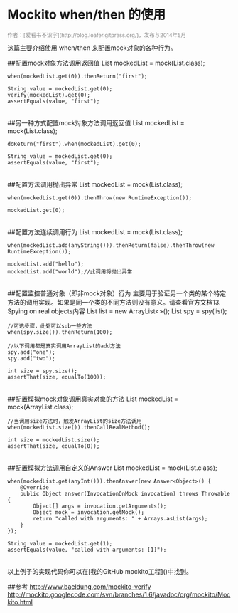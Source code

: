 Mockito when/then 的使用
====
<div style="font-size: 12px; color: #888; width:100%;text-align:left;margin-bottom:10px;">
作者：[爱看书不识字](http://blog.loafer.gitpress.org/)，发布与2014年5月
</div>  
这篇主要介绍使用 when/then 来配置mock对象的各种行为。   

##配置mock对象方法调用返回值
    List<String> mockedList = mock(List.class);

    when(mockedList.get(0)).thenReturn("first");

    String value = mockedList.get(0);
    verify(mockedList).get(0);
    assertEquals(value, "first");
<br>
##另一种方式配置mock对象方法调用返回值
    List<String> mockedList = mock(List.class);

    doReturn("first").when(mockedList).get(0);

    String value = mockedList.get(0);
    assertEquals(value, "first");
<br>
##配置方法调用抛出异常
    List<String> mockedList = mock(List.class);

    when(mockedList.get(0)).thenThrow(new RuntimeException());

    mockedList.get(0);
<br>
##配置方法连续调用行为
    List<String> mockedList = mock(List.class);

    when(mockedList.add(anyString())).thenReturn(false).thenThrow(new RuntimeException());

    mockedList.add("hello");
    mockedList.add("world");//此调用将抛出异常
<br>
##配置监控普通对象（即非mock对象）行为
主要用于验证另一个类的某个特定方法的调用实现。如果是同一个类的不同方法则没有意义。请查看官方文档13. Spying on real objects内容    
    List<String> list = new ArrayList<>();
    List<String> spy = spy(list);

    //可选步骤，此处可以sub一些方法
    when(spy.size()).thenReturn(100);

    //以下调用都是真实调用ArrayList的add方法
    spy.add("one");
    spy.add("two");

    int size = spy.size();
    assertThat(size, equalTo(100));
<br>
##配置模拟mock对象调用真实对象的方法
    List<String> mockedList = mock(ArrayList.class);

    //当调用size方法时，触发ArrayList的size方法调用
    when(mockedList.size()).thenCallRealMethod();

    int size = mockedList.size();
    assertThat(size, equalTo(0));
<br>
##配置模拟方法调用自定义的Answer
    List<String> mockedList = mock(List.class);

    when(mockedList.get(anyInt())).thenAnswer(new Answer<Object>() {
        @Override
        public Object answer(InvocationOnMock invocation) throws Throwable {
            Object[] args = invocation.getArguments();
            Object mock = invocation.getMock();
            return "called with arguments: " + Arrays.asList(args);
        }
    });

    String value = mockedList.get(1);
    assertEquals(value, "called with arguments: [1]");

<br>    
以上例子的实现代码你可以在[我的GitHub mockito工程]()中找到。   

##参考
http://www.baeldung.com/mockito-verify   
http://mockito.googlecode.com/svn/branches/1.6/javadoc/org/mockito/Mockito.html  
